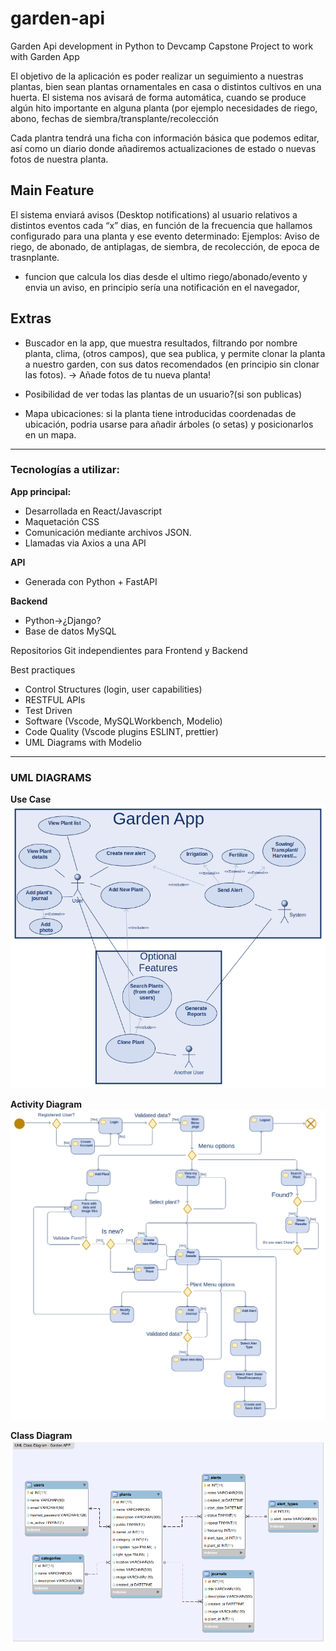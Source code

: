 # garden-api
Garden Api development in Python to Devcamp Capstone Project to work with Garden App

El objetivo de la aplicación es poder realizar un seguimiento a nuestras plantas, bien sean plantas ornamentales en casa o distintos cultivos en una huerta.
El sistema nos avisará de forma automática, cuando se produce algún hito importante en alguna planta (por ejemplo necesidades de riego, abono, fechas de siembra/transplante/recolección

Cada plantra tendrá una ficha con información básica que podemos editar, así como un diario donde añadiremos actualizaciones de estado o nuevas fotos de nuestra planta.

## Main Feature

El sistema enviará avisos (Desktop notifications) al usuario relativos a distintos eventos cada “x” dias, en función de la frecuencia que hallamos configurado para una planta y ese evento determinado:
Ejemplos:
Aviso de riego, de abonado, de antiplagas, de siembra, de recolección, de epoca de trasnplante.

- funcion que calcula los dias desde el ultimo riego/abonado/evento y envia un aviso, en principio sería una notificación en el navegador,

## Extras

- Buscador en la app, que muestra resultados, filtrando por nombre planta, clima, (otros campos), que sea publica, y permite clonar la planta a nuestro garden, con sus datos recomendados (en principio sin clonar las fotos). → Añade fotos de tu nueva planta!
- Posibilidad de ver todas las plantas de un usuario?(si son publicas)

- Mapa ubicaciones: si la planta tiene introducidas coordenadas de ubicación, podria usarse para añadir árboles (o setas) y posicionarlos en un mapa.

---

### Tecnologías a utilizar:

**App principal:**

- Desarrollada en React/Javascript
- Maquetación CSS
- Comunicación mediante archivos JSON.
- Llamadas via Axios a una API

**API**

- Generada con Python + FastAPI

**Backend**

- Python→¿Django?
- Base de datos MySQL

Repositorios Git independientes para Frontend y Backend

Best practiques

- Control Structures (login, user capabilities)
- RESTFUL APIs
- Test Driven
- Software (Vscode, MySQLWorkbench, Modelio)
- Code Quality (Vscode plugins ESLINT, prettier)
- UML Diagrams with Modelio

---
### UML DIAGRAMS
**Use Case**
![Use Case](<images/plants manager Use Case diagram.png>)

**Activity Diagram**
![Alt text](<images/Garden App Activity diagram.png>)

**Class Diagram**
![Alt text](<images/Garden Manager Class diagram.png>)